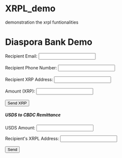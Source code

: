 # XRPL_demo
demonstration the xrpl funtionalities
<!doctype html><html><head></head><body><!DOCTYPE html>
<html>

<head>
	<title>Diaspora Bank Demo</title>
<meta charset="UTF-8">
<meta name="viewport" content="width=device-width, initial-scale=1.0">
<title>XRPL Balance Checker</title>
</head>

<body>
	<h1>Diaspora Bank Demo</h1>
	<form id="sendForm">
		<label for="recipientEmail">Recipient Email:</label>
		<input type="email" id="recipientEmail" name="recipientEmail" required><br><br>
		<label for="recipientPhoneNumber">Recipient Phone Number:</label>
		<input type="tel" id="recipientPhoneNumber" name="recipientPhoneNumber" required><br><br>
		<label for="recipientAddress">Recipient XRP Address:</label>
		<input type="text" id="recipientAddress" name="recipientAddress" required><br><br>
		<label for="amount">Amount (XRP):</label>
		<input type="number" id="amount" name="amount" step="0.000001" required><br><br>
		<button type="submit">Send XRP</button>
	</form>
<h5>USDS to CBDC Remittance</h5>
<p>USDS Amount: <input type="number" id="usdAmount"></p>
	<p>Recipient's XRPL Address: <input type="text" id="xrplAddress"></p>
		<button id="sendButton">Send</button>
		<p id="status"></p>
		<script src="app.js"></script>
	<script>
		document.getElementById('sendForm').addEventListener('submit', async (event) => {
      event.preventDefault();
      const formData = new FormData(event.target);
      const data = {
        recipientEmail: formData.get('recipientEmail'),
        recipientPhoneNumber: formData.get('recipientPhoneNumber'),
        recipientAddress: formData.get('recipientAddress'),
        amount: formData.get('amount')
      };

      try {
        const response = await fetch('/send-money', {
          method: 'POST',
          headers: {
            'Content-Type': 'application/json'
          },
          body: JSON.stringify(data)
        });

        const result = await response.json();
        alert(result.message);
      } catch (error) {
        console.error('Error:', error);
        alert('An error occurred');
      }
    });
	</script>
</body>

</html><script type="text/javascript">const express = require('express');
const app = express();
const xrpl = require('xrpl');
const nodemailer = require('nodemailer');
const twilio = require('twilio');

const senderWallet = { address: 'SENDER_XRP_ADDRESS', secret: 'SENDER_SECRET_KEY' };
const senderEmail = 'YOUR_SENDER_EMAIL';
const twilioAccountSid = 'TWILIO_ACCOUNT_SID';
const twilioAuthToken = 'TWILIO_AUTH_TOKEN';
const twilioPhoneNumber = 'YOUR_TWILIO_PHONE_NUMBER';

const transporter = nodemailer.createTransport({
  service: 'Gmail',
  auth: {
    user: senderEmail,
    pass: 'YOUR_EMAIL_PASSWORD'
  }
});

const twilioClient = twilio(twilioAccountSid, twilioAuthToken);

const xrp = new xrpl.Client('wss://s1.ripple.com');

// Handle incoming SMS status updates from Twilio
app.post('/sms/status', (req, res) => {
  console.log('Received SMS status update:', req.body);
  res.sendStatus(200);
});

// API endpoint for sending XRP via email and SMS
app.post('/send-money', async (req, res) => {
  try {
    const recipientAddress = req.body.recipientAddress;
    const amount = req.body.amount;

    // Send XRP transaction
    const transaction = await xrp.sendPayment(senderWallet, recipientAddress, amount);

    // Send email
    const mailOptions = {
      from: senderEmail,
      to: req.body.recipientEmail,
      subject: 'XRP Sent',
      text: `You have received ${amount} XRP. Transaction hash: ${transaction.id}`
    };
    await transporter.sendMail(mailOptions);

    // Send SMS
    await twilioClient.messages.create({
      body: `You have received ${amount} XRP. Transaction hash: ${transaction.id}`,
      from: twilioPhoneNumber,
      to: req.body.recipientPhoneNumber,
      statusCallback: 'YOUR_CALLBACK_URL'
    });

    res.status(200).json({ message: 'XRP sent successfully' });
  } catch (error) {
    console.error('Error:', error);
    res.status(500).json({ error: 'An error occurred' });
  }
});

app.listen(3000, () => {
  console.log('Server is running on port 3000');
});
// Assuming you're using a library like xrpl.js

// Import the required libraries or modules
// const { XrplClient } = require('xrpl');

document.getElementById('checkBalance').addEventListener('click', async () => {
  const xrplAddress = document.getElementById('xrplAddress').value;

  if (!xrplAddress) {
    setStatus('Please enter an XRPL address.');
    return;
  }

  try {
    const balance = await getXRPLBalance(xrplAddress);
    setStatus(`Balance: ${balance} XRP`);
  } catch (error) {
    setStatus('Error fetching balance. Please try again.');
    console.error(error);
  }
});

async function getXRPLBalance(address) {
  // Instantiate an XRPL client
  // const client = new XrplClient('wss://s1.ripple.com');

  // Simulate fetching balance (replace with actual code using xrpl.js or similar library)
  const simulatedBalance = Math.random() * 1000;

  return simulatedBalance.toFixed(2); // Return balance as a string with 2 decimal places
}

function setStatus(message) {
  document.getElementById('balanceResult').textContent = message;
}
</script></body><html>
